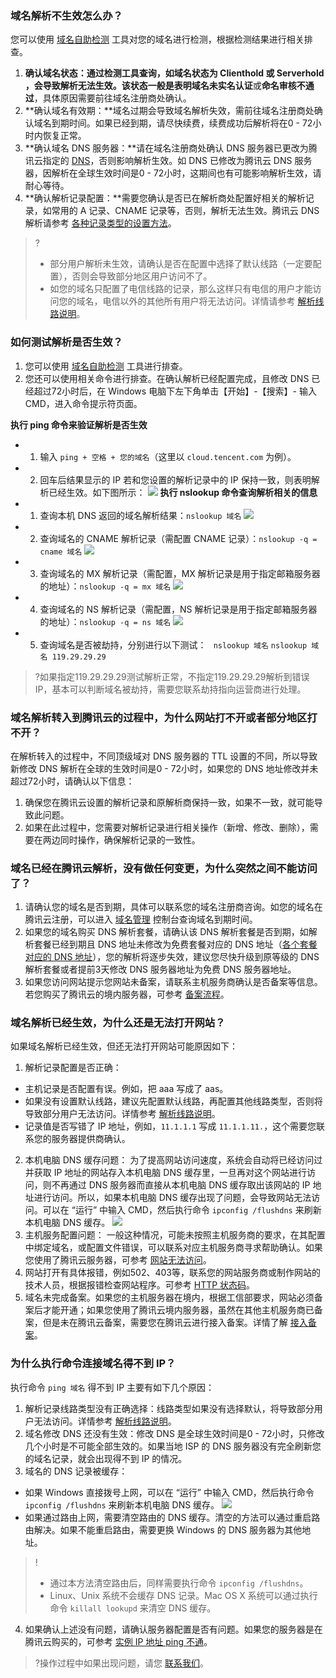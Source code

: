 ### 域名解析不生效怎么办？

您可以使用 [域名自助检测](https://domaintool.cloud.tencent.com/) 工具对您的域名进行检测，根据检测结果进行相关排查。
1. **确认域名状态：**通过检测工具查询，如域名状态为 Clienthold 或 Serverhold ，会导致解析无法生效。该状态一般是表明域名**未实名认证**或**命名审核不通过**，具体原因需要前往域名注册商处确认。
2. **确认域名有效期：**域名过期会导致域名解析失效，需前往域名注册商处确认域名到期时间。如果已经到期，请尽快续费，续费成功后解析将在0 - 72小时内恢复正常。
3. **确认域名 DNS 服务器：**请在域名注册商处确认 DNS 服务器已更改为腾讯云指定的 [DNS](https://cloud.tencent.com/document/product/302/9070)，否则影响解析生效。如 DNS 已修改为腾讯云 DNS 服务器，因解析在全球生效时间是0 - 72小时，这期间也有可能影响解析生效，请耐心等待。 
4. **确认解析记录配置：**需要您确认是否已在解析商处配置好相关的解析记录，如常用的 A 记录、CNAME 记录等，否则，解析无法生效。腾讯云 DNS 解析请参考 [各种记录类型的设置方法](https://cloud.tencent.com/document/product/302/3449)。

>?
>- 部分用户解析未生效，请确认是否在配置中选择了默认线路（一定要配置），否则会导致部分地区用户访问不了。
>- 如您的域名只配置了电信线路的记录，那么这样只有电信的用户才能访问您的域名，电信以外的其他所有用户将无法访问。详情请参考 [解析线路说明](https://cloud.tencent.com/document/product/302/8643)。

 
### 如何测试解析是否生效？

1. 您可以使用 [域名自助检测](https://domaintool.cloud.tencent.com/) 工具进行排查。
2. 您还可以使用相关命令进行排查。在确认解析已经配置完成，且修改 DNS 已经超过72小时后，在 Windows 电脑下左下角单击【开始】-【搜索】- 输入 CMD，进入命令提示符页面。

**执行 ping 命令来验证解析是否生效**
- 1. 输入 `ping + 空格 + 您的域名`（这里以 `cloud.tencent.com` 为例）。
- 2. 回车后结果显示的 IP 若和您设置的解析记录中的 IP 保持一致，则表明解析已经生效。如下图所示：
![](https://main.qcloudimg.com/raw/47ad75ff9b8a631172e8bf4c92c17eb9.png)
**执行 nslookup 命令查询解析相关的信息**
- 1. 查询本机 DNS 返回的域名解析结果：`nslookup 域名`
 ![](https://main.qcloudimg.com/raw/43abe768902971623b05d8878233f31b.png)
- 2. 查询域名的 CNAME 解析记录（需配置 CNAME 记录）：`nslookup -q = cname 域名`
![](https://main.qcloudimg.com/raw/05d9062f60e64566df2d1877c9bafa49.png)
- 3. 查询域名的 MX 解析记录（需配置，MX 解析记录是用于指定邮箱服务器的地址）：`nslookup -q = mx 域名`
![](https://main.qcloudimg.com/raw/bd0addd187b1117cd82d3ed8e396c1f5.png)
- 4. 查询域名的 NS 解析记录（需配置，NS 解析记录是用于指定邮箱服务器的地址）：`nslookup -q = ns 域名`
![](https://main.qcloudimg.com/raw/28b2828ee1304761d0fed0f5dff928ee.png)
- 5. 查询域名是否被劫持，分别进行以下测试：
	` nslookup 域名`
	 `nslookup 域名 119.29.29.29`
>?如果指定119.29.29.29测试解析正常，不指定119.29.29.29解析到错误 IP，基本可以判断域名被劫持，需要您联系劫持指向运营商进行处理。

### 域名解析转入到腾讯云的过程中，为什么网站打不开或者部分地区打不开？

在解析转入的过程中，不同顶级域对 DNS 服务器的 TTL 设置的不同，所以导致新修改 DNS 解析在全球的生效时间是0 - 72小时，如果您的 DNS 地址修改并未超过72小时，请确认以下信息：
1. 确保您在腾讯云设置的解析记录和原解析商保持一致，如果不一致，就可能导致此问题。
2. 如果在此过程中，您需要对解析记录进行相关操作（新增、修改、删除），需要在两边同时操作，确保解析记录的一致性。

### 域名已经在腾讯云解析，没有做任何变更，为什么突然之间不能访问了？

1. 请确认您的域名是否到期，具体可以联系您的域名注册商咨询。如您的域名在腾讯云注册，可以进入 [域名管理](https://console.cloud.tencent.com/domain/mydomain) 控制台查询域名到期时间。
2. 如果您的域名购买 DNS 解析套餐，请确认该 DNS 解析套餐是否到期，如解析套餐已经到期且 DNS 地址未修改为免费套餐对应的 DNS 地址（[各个套餐对应的 DNS 地址](https://cloud.tencent.com/document/product/302/9070)），您的解析将逐步失效，建议您尽快升级到原等级的 DNS 解析套餐或者提前3天修改 DNS 服务器地址为免费 DNS 服务器地址。
3. 如果您访问网站提示您网站未备案，请联系主机服务商确认是否备案等信息。若您购买了腾讯云的境内服务器，可参考 [备案流程](https://cloud.tencent.com/document/product/243/18909)。

### 域名解析已经生效，为什么还是无法打开网站？
 如果域名解析已经生效，但还无法打开网站可能原因如下：
1. 解析记录配置是否正确：
 - 主机记录是否配置有误。例如，把 aaa 写成了 aas。
 - 如果没有设置默认线路，建议先配置默认线路，再配置其他线路类型，否则将导致部分用户无法访问。详情参考 [解析线路说明](https://cloud.tencent.com/document/product/302/8643)。
 - 记录值是否写错了 IP 地址，例如，`11.1.1.1` 写成 `11.1.1.11.`，这个需要您联系您的服务器提供商确认。
2. 本机电脑 DNS 缓存问题：
为了提高网站访问速度，系统会自动将已经访问过并获取 IP 地址的网站存入本机电脑 DNS 缓存里，一旦再对这个网站进行访问，则不再通过 DNS 服务器而直接从本机电脑 DNS 缓存取出该网站的 IP 地址进行访问。所以，如果本机电脑 DNS 缓存出现了问题，会导致网站无法访问。可以在 “运行” 中输入 CMD，然后执行命令 `ipconfig /flushdns` 来刷新本机电脑 DNS 缓存。
![](https://main.qcloudimg.com/raw/b82129476f552291afae335f0fce81b7.png)
3. 主机服务配置问题：
一般这种情况，可能未按照主机服务商的要求，在其配置中绑定域名，或配置文件错误，可以联系对应主机服务商寻求帮助确认。如果您使用了腾讯云服务器，可参考 [网站无法访问](https://cloud.tencent.com/document/product/213/14633)。
4. 网站打开有具体报错，例如502、403等，联系您的网站服务商或制作网站的技术人员，根据报错检查网站程序。可参考 [HTTP 状态码](https://cloud.tencent.com/document/product/302/19903)。
5. 域名未完成备案。如果您的主机服务器在境内，根据工信部要求，网站必须备案后才能开通；如果您使用了腾讯云境内服务器，虽然在其他主机服务商已备案，但是未在腾讯云备案，需要您在腾讯云进行接入备案。详情了解 [接入备案](https://cloud.tencent.com/document/product/243/19024)。

### 为什么执行命令连接域名得不到 IP？
执行命令 `ping 域名` 得不到 IP 主要有如下几个原因：
1. 解析记录线路类型没有正确选择：线路类型如果没有选择默认，将导致部分用户无法访问。详情参考 [解析线路说明](https://cloud.tencent.com/document/product/302/8643)。 
2. 域名修改 DNS 还没有生效：修改 DNS 是全球生效时间是0 - 72小时，只修改几个小时是不可能全部生效的。如果当地 ISP 的 DNS 服务器没有完全刷新您的域名记录，就会出现得不到 IP 的情况。
3. 域名的 DNS 记录被缓存： 
 - 如果 Windows 直接拨号上网，可以在 “运行” 中输入 CMD，然后执行命令 `ipconfig /flushdns` 来刷新本机电脑 DNS 缓存。
![](https://main.qcloudimg.com/raw/83a982b19f8322fb2eda1c1eb824e5ae.png)
 - 如果通过路由上网，需要清空路由的 DNS 缓存。清空的方法可以通过重启路由解决。如果不能重启路由，需要更换 Windows 的 DNS 服务器为其他地址。
>!
>- 通过本方法清空路由后，同样需要执行命令 `ipconfig /flushdns`。
>- Linux、Unix 系统不会缓存 DNS 记录。Mac OS X 系统可以通过执行命令 `killall lookupd` 来清空 DNS 缓存。
4. 如果确认上述没有问题，请确认服务器配置是否有问题。如果您的服务器是在腾讯云购买的，可参考 [实例 IP 地址 ping 不通](https://cloud.tencent.com/document/product/213/14639)。

>?操作过程中如果出现问题，请您 [联系我们](https://cloud.tencent.com/document/product/302/33949)。
